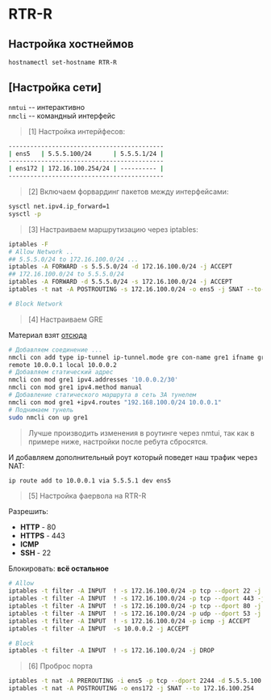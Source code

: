 # RTR-R

## Настройка хостнеймов

```bash
hostnamectl set-hostname RTR-R
```

## [Настройка сети]

`nmtui` -- интерактивно \
`nmcli` -- командный интерфейс

> [1] Настройка интерйфесов:

```bash
-------------------------------------------
| ens5   | 5.5.5.100/24      | 5.5.5.1/24 |
-------------------------------------------
| ens172 | 172.16.100.254/24 | ---------- |
-------------------------------------------
```

> [2] Включаем форвардинг пакетов между интерфейсами:

```bash
sysctl net.ipv4.ip_forward=1
sysctl -p
```

> [3] Настраиваем маршрутизацию через iptables:

```bash
iptables -F
# Allow Network ..
## 5.5.5.0/24 to 172.16.100.0/24 ...
iptables -A FORWARD -s 5.5.5.0/24 -d 172.16.100.0/24 -j ACCEPT
## 172.16.100.0/24 to 5.5.5.0/24 
iptables -A FORWARD -d 5.5.5.0/24 -s 172.16.100.0/24 -j ACCEPT
iptables -t nat -A POSTROUTING -s 172.16.100.0/24 -o ens5 -j SNAT --to-source 5.5.5.100

# Block Network
```

> [4] Настраиваем GRE

Материал взят [отсюда](https://wiki.astralinux.ru/pages/viewpage.action?pageId=144310560#id-НастройкатоннеляGREвAstraLinux-НастройкатоннеляGREcпомощьюграфическогоплагинаNetworkManagernm-connection-editor)

```bash
# Добавляем соединение ...
nmcli con add type ip-tunnel ip-tunnel.mode gre con-name gre1 ifname gre1 \
remote 10.0.0.1 local 10.0.0.2
# Добавляем статический адрес
nmcli con mod gre1 ipv4.addresses '10.0.0.2/30'
nmcli con mod gre1 ipv4.method manual
# Добавление статического маршрута в сеть ЗА тунелем
nmcli con mod gre1 +ipv4.routes "192.168.100.0/24 10.0.0.1"
# Поднимаем тунель
sudo nmcli con up gre1
```

> Лучше производить изменения в роутинге через nmtui, так как в примере ниже, настройки после ребута сбросятся.

И добавляем дополнительный роут который поведет наш трафик через NAT:

```bash
ip route add to 10.0.0.1 via 5.5.5.1 dev ens5
```

>[5] Настройка фаервола на RTR-R

Разрешить:  

- __HTTP__ - 80
- __HTTPS__ - 443
- __ICMP__
- __SSH__ - 22

Блокировать: __всё остальное__

```bash
# Allow
iptables -t filter -A INPUT  ! -s 172.16.100.0/24 -p tcp --dport 22 -j ACCEPT
iptables -t filter -A INPUT  ! -s 172.16.100.0/24 -p tcp --dport 443 -j ACCEPT
iptables -t filter -A INPUT  ! -s 172.16.100.0/24 -p tcp --dport 80 -j ACCEPT
iptables -t filter -A INPUT  ! -s 172.16.100.0/24 -p udp --dport 53 -j ACCEPT
iptables -t filter -A INPUT  ! -s 172.16.100.0/24 -p icmp -j ACCEPT
iptables -t filter -A INPUT  -s 10.0.0.2 -j ACCEPT 

# Block
iptables -t filter -A INPUT  ! -s 172.16.100.0/24 -j DROP
```

> [6] Проброс порта

```bash
iptables -t nat -A PREROUTING -i ens5 -p tcp --dport 2244 -d 5.5.5.100 -j DNAT --to 172.16.100.100:22
iptables -t nat -A POSTROUTING -o ens172 -j SNAT --to 172.16.100.254
```
